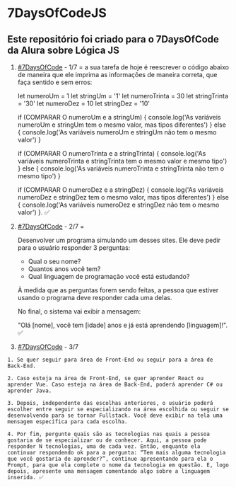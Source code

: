 # 7DaysOfCodeJS
## Este repositório foi criado para o 7DaysOfCode da Alura sobre Lógica JS
  1. [#7DaysOfCode](https://7daysofcode.io/matricula/html-css) - 1/7 = 
    a sua tarefa de hoje é reescrever o código abaixo de maneira que ele imprima as informações de maneira correta, que faça sentido e sem erros:

        let numeroUm = 1
        let stringUm = '1'
        let numeroTrinta = 30
        let stringTrinta = '30'
        let numeroDez = 10
        let stringDez = '10'

        if (COMPARAR O numeroUm e a stringUm) {
        console.log('As variáveis numeroUm e stringUm tem o mesmo valor, mas tipos diferentes')
        } else {
        console.log('As variáveis numeroUm e stringUm não tem o mesmo valor')
        }

        if (COMPARAR O numeroTrinta e a stringTrinta) {
        console.log('As variáveis numeroTrinta e stringTrinta tem o mesmo valor e mesmo tipo')
        } else {
        console.log('As variáveis numeroTrinta e stringTrinta não tem o mesmo tipo')
        }

        if (COMPARAR O numeroDez e a stringDez) {
        console.log('As variáveis numeroDez e stringDez tem o mesmo valor, mas tipos diferentes')
        } else {
        console.log('As variáveis numeroDez e stringDez não tem o mesmo valor')
        }. ✅
  2.  [#7DaysOfCode](https://7daysofcode.io/matricula/html-css) - 2/7 = 

      Desenvolver um programa simulando um desses sites. Ele deve pedir para o usuário responder 3 perguntas:

      - Qual o seu nome?
      - Quantos anos você tem?
      - Qual linguagem de programação você está estudando?

      À medida que as perguntas forem sendo feitas, a pessoa que estiver usando o programa deve responder cada uma delas.

      No final, o sistema vai exibir a mensagem:

      "Olá [nome], você tem [idade] anos e já está aprendendo [linguagem]!". ✅

  3.  [#7DaysOfCode](https://7daysofcode.io/matricula/html-css) - 3/7

    1. Se quer seguir para área de Front-End ou seguir para a área de Back-End.

    2. Caso esteja na área de Front-End, se quer aprender React ou aprender Vue. Caso esteja na área de Back-End, poderá aprender C# ou aprender Java.

    3. Depois, independente das escolhas anteriores, o usuário poderá escolher entre seguir se especializando na área escolhida ou seguir se desenvolvendo para se tornar Fullstack. Você deve exibir na tela uma mensagem específica para cada escolha.

    4. Por fim, pergunte quais são as tecnologias nas quais a pessoa gostaria de se especializar ou de conhecer. Aqui, a pessoa pode responder N tecnologias, uma de cada vez. Então, enquanto ela continuar respondendo ok para a pergunta: “Tem mais alguma tecnologia que você gostaria de aprender?”, continue apresentando para ela o Prompt, para que ela complete o nome da tecnologia em questão. E, logo depois, apresente uma mensagem comentando algo sobre a linguagem inserida. ✅